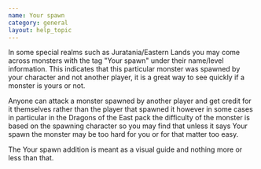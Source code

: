 ```yaml
---
name: Your spawn
category: general
layout: help_topic
---
```

In some special realms such as Juratania/Eastern Lands you may come across monsters with the tag "Your spawn" under their name/level information. This indicates that this particular monster was spawned by your character and not another player, it is a great way to see quickly if a monster is yours or not.

Anyone can attack a monster spawned by another player and get credit for it themselves rather than the player that spawned it however in some cases in particular in the Dragons of the East pack the difficulty of the monster is based on the spawning character so you may find that unless it says Your spawn the monster may be too hard for you or for that matter too easy.

The Your spawn addition is meant as a visual guide and nothing more or less than that.